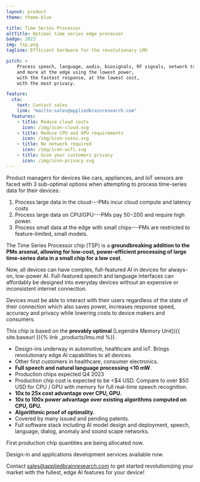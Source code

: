 ```yaml
---
layout: product
theme: theme-blue

title: Time Series Processor
altTitle: Optimal time series edge processor
badge: 2023
img: tsp.png
tagline: Efficient hardware for the revolutionary LMU

pitch: >
    Process speech, language, audio, biosignals, RF signals, network traffic,
    and more at the edge using the lowest power,
    with the fastest response, at the lowest cost,
    with the most privacy.

feature:
  cta:
    text: Contact sales
    link: "mailto:sales@appliedbrainresearch.com"
  features:
    - title: Reduce cloud costs
      icon: /img/icon-cloud.svg
    - title: Reduce CPU and GPU requirements
      icon: /img/icon-coins.svg
    - title: No network required
      icon: /img/icon-wifi.svg
    - title: Give your customers privacy
      icon: /img/icon-privacy.svg
---
```


Product managers for devices like cars, appliances, and IoT sensors
are faced with 3 sub-optimal options when attempting to process
time-series data for their devices:

1. Process large data in the cloud---PMs incur cloud compute and latency costs
2. Process large data on CPU/GPU---PMs pay $50-$200 and require high power.
3. Process small data at the edge with small chips---PMs are restricted to
   feature-limited, small models.

The Time Series Processor chip (TSP) is a **groundbreaking
addition to the PMs arsenal, allowing for low-cost, power-efficient
processing of large time-series data in a small chip for a low cost**.

Now, all devices can have complex, full-featured AI in devices for
always-on, low-power AI. Full-featured speech and language interfaces
can affordably be designed into everyday devices without an expensive
or inconsistent internet connection.

Devices must be able to interact with their users regardless of the
state of their connection which also saves power, increases response
speed, accuracy and privacy while lowering costs to device makers and
consumers.

This chip is based on the **provably optimal** [Legendre Memory
Unit]({{ site.baseurl }}{% link _products/lmu.md %}).

- Design-ins underway in automotive, healthcare and ioT. Brings
  revolutionary edge AI capabilities to all devices.
- Other first customers in healthcare, consumer electronics.
- **Full speech and natural language processing <10 mW**.
- Production chips expected Q4 2023
- Production chip cost is expected to be <$4 USD. Compare to over $50
  USD for CPU / GPU with memory for full real-time speech recognition.
- **10x to 25x cost advantage over CPU, GPU.**
- **10x to 100x power advantage over existing algorithms computed on
  CPU, GPU.**
- **Algorithmic proof of optimality.**
- Covered by many issued and pending patents.
- Full software stack including AI model design and deployment,
  speech, language, dialog, anomaly and sound scape networks.

First production chip quantities are being allocated now.

Design-in and applications development services available now.

Contact <sales@appliedbrainresearch.com> to get started
revolutionizing your market with the fullest, edge AI features for
your device!
